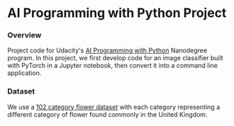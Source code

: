 # AI Programming with Python Project

### Overview
Project code for Udacity's [AI Programming with Python](https://www.udacity.com/course/ai-programming-python-nanodegree--nd089) Nanodegree program. In this project, we first develop code for an image classifier built with PyTorch in a Jupyter notebook, then convert it into a command line application. 

### Dataset
We use a [102 category flower dataset](https://www.robots.ox.ac.uk/~vgg/data/flowers/102/index.html) with each category representing a different category of flower found commonly in the United Kingdom.




